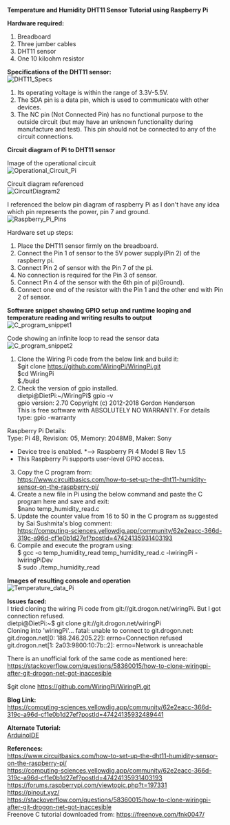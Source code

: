 **Temperature and Humidity DHT11 Sensor Tutorial using Raspberry Pi**

**Hardware required:**
1. Breadboard
2. Three jumber cables
3. DHT11 sensor
4. One 10 kiloohm resistor

**Specifications of the DHT11 sensor:<br/>**
![DHT11_Specs](/ANALOG_Device_Tutorials/image/DHT11_Specs.JPG)<br/>
1. Its operating voltage is within the range of 3.3V-5.5V.<br/>
2. The SDA pin is a data pin, which is used to communicate with other devices.<br/>
3. The NC pin (Not Connected Pin) has no functional purpose to the outside circuit (but may have an unknown functionality during<br/>
manufacture and test). This pin should not be connected to any of the circuit connections.<br/>

**Circuit diagram of Pi to DHT11 sensor**<br/>

Image of the operational circuit<br/>
![Operational_Circuit_Pi](/ANALOG_Device_Tutorials/image/Operational_Circuit_Pi.jpeg)<br/>

Circuit diagram referenced<br/>
![CircuitDiagram2](/ANALOG_Device_Tutorials/image/CircuitDiagram2.JPG)<br/>

I referenced the below pin diagram of raspberry Pi as I don't have any idea which pin represents the power, pin 7 and ground.<br/>
![Raspberry_Pi_Pins](/ANALOG_Device_Tutorials/image/Raspberry_Pi_Pins.JPG)<br/>

Hardware set up steps:<br/>
1. Place the DHT11 sensor firmly on the breadboard.<br/>
2. Connect the Pin 1 of sensor to the 5V power supply(Pin 2) of the raspberry pi.<br/>
3. Connect Pin 2 of sensor with the Pin 7 of the pi.<br/>
4. No connection is required for the Pin 3 of sensor.<br/>
5. Connect Pin 4 of the sensor with the 6th pin of pi(Ground).<br/>
6. Connect one end of the resistor with the Pin 1 and the other end with Pin 2 of sensor.<br/>


**Software snippet showing GPIO setup and runtime looping and temperature reading and writing results to output**<br/>
![C_program_snippet1](/ANALOG_Device_Tutorials/image/C_program_snippet1.JPG)<br/>

Code showing an infinite loop to read the sensor data<br/>
![C_program_snippet2](/ANALOG_Device_Tutorials/image/C_program_snippet2.JPG)<br/>

1. Clone the Wiring Pi code from the below link and build it:<br/>
$git clone https://github.com/WiringPi/WiringPi.git<br/>
$cd WiringPi<br/>
$./build<br/>
2. Check the version of gpio installed.<br/>
dietpi@DietPi:~/WiringPi$ gpio -v<br/>
gpio version: 2.70
Copyright (c) 2012-2018 Gordon Henderson<br/>
This is free software with ABSOLUTELY NO WARRANTY.
For details type: gpio -warranty

  Raspberry Pi Details:<br/>
  Type: Pi 4B, Revision: 05, Memory: 2048MB, Maker: Sony
  * Device tree is enabled.
  *--> Raspberry Pi 4 Model B Rev 1.5
  * This Raspberry Pi supports user-level GPIO access.
 3. Copy the C program from:<br/>
 https://www.circuitbasics.com/how-to-set-up-the-dht11-humidity-sensor-on-the-raspberry-pi/<br/>
 4. Create a new file in Pi using the below command and paste the C program here and save and exit:<br/>
 $nano temp_humidity_read.c<br/>
 5. Update the counter value from 16 to 50 in the C program as suggested by Sai Sushmita's blog comment:<br/>
 https://computing-sciences.yellowdig.app/community/62e2eacc-366d-319c-a96d-cf1e0b1d27ef?postId=47424135931403193<br/>
 6. Compile and execute the program using:<br/>
$ gcc -o  temp_humidity_read temp_humidity_read.c -lwiringPi -lwiringPiDev<br/>
$ sudo ./temp_humidity_read<br/>

**Images of resulting console and operation**<br/>
![Temperature_data_Pi](/ANALOG_Device_Tutorials/image/Temperature_data_Pi.JPG)<br/>

**Issues faced:<br/>**
I tried cloning the wiring Pi code from git://git.drogon.net/wiringPi. But I got connection refused.<br/>
dietpi@DietPi:~$ git clone git://git.drogon.net/wiringPi<br/>
Cloning into 'wiringPi'...
fatal: unable to connect to git.drogon.net:
git.drogon.net[0: 188.246.205.22]: errno=Connection refused
git.drogon.net[1: 2a03:9800:10:7b::2]: errno=Network is unreachable

There is an unofficial fork of the same code as mentioned here:<br/>
https://stackoverflow.com/questions/58360015/how-to-clone-wiringpi-after-git-drogon-net-got-inaccesible<br/>

$git clone https://github.com/WiringPi/WiringPi.git<br/>




**Blog Link:**<br/>
https://computing-sciences.yellowdig.app/community/62e2eacc-366d-319c-a96d-cf1e0b1d27ef?postId=47424135932489441<br/>

**Alternate Tutorial:**<br/>
[ArduinoIDE](/ANALOG_Device_Tutorials/ArduinoIDE.md)<br/>

**References:**<br/>
https://www.circuitbasics.com/how-to-set-up-the-dht11-humidity-sensor-on-the-raspberry-pi/<br/>
https://computing-sciences.yellowdig.app/community/62e2eacc-366d-319c-a96d-cf1e0b1d27ef?postId=47424135931403193<br/>
https://forums.raspberrypi.com/viewtopic.php?t=197331<br/>
https://pinout.xyz/<br/>
https://stackoverflow.com/questions/58360015/how-to-clone-wiringpi-after-git-drogon-net-got-inaccesible<br/>
Freenove C tutorial downloaded from:
https://freenove.com/fnk0047/



